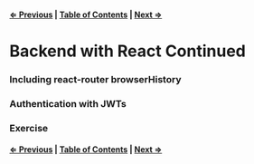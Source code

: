 #### [⇐ Previous](./06-backend.md) | [Table of Contents](./../readme.md) | [Next ⇒](./08-react_native.md)

# Backend with React Continued

### Including react-router browserHistory

### Authentication with JWTs

### Exercise

#### [⇐ Previous](./06-backend.md) | [Table of Contents](./../readme.md) | [Next ⇒](./08-react_native.md)
